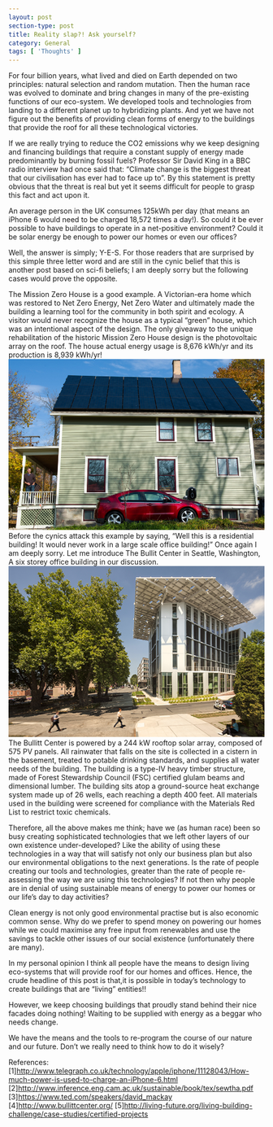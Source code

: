 ```yaml
---
layout: post
section-type: post
title: Reality slap?! Ask yourself?
category: General
tags: [ 'Thoughts' ]
---
```

For four billion years, what lived and died on Earth depended on two principles: natural selection and random mutation. Then the human race was evolved to dominate and bring changes in many of the pre-existing functions of our eco-system. We developed tools and technologies from landing to a different planet up to hybridizing plants. And yet we have not figure out the benefits of providing clean forms of energy to the buildings that provide the roof for all these technological victories.

If we are really trying to reduce the CO2 emissions why we keep designing and financing buildings that require a constant supply of energy made predominantly by burning fossil fuels? Professor Sir David King in a BBC radio interview had once said that: “Climate change is the biggest threat that our civilisation has ever had to face up to”. By this statement is pretty obvious that the threat is real but yet it seems difficult for people to grasp this fact and act upon it. 

An average person in the UK consumes 125kWh per day (that means an iPhone 6 would need to be charged 18,572 times a day!). So could it be ever possible to have buildings to operate in a net-positive environment? Could it be solar energy be enough to power our homes or even our offices? 

Well, the answer is simply; Y-E-S. For those readers that are surprised by this simple three letter word and are still in the cynic belief that this is another post based on sci-fi beliefs; I am deeply sorry but the following cases would prove the opposite.

The Mission Zero House is a good example. A Victorian-era home which was restored to Net Zero Energy, Net Zero Water and ultimately made the building a learning tool for the community in both spirit and ecology. A visitor would never recognize the house as a typical “green” house, which was an intentional aspect of the design. The only giveaway to the unique rehabilitation of the historic Mission Zero House design is the photovoltaic array on the roof. The house actual energy usage is 8,676 kWh/yr and its production is 8,939 kWh/yr! 
![misc](/img/timeline/mission.png)
Before the cynics attack this example by saying, “Well this is a residential building! It would never work in a large scale office building!” Once again I am deeply sorry. Let me introduce The Bullit Center in Seattle, Washington, A six storey office building in our discussion.
![misc](/img/timeline/bullit.png)
The Bullitt Center is powered by a 244 kW rooftop solar array, composed of 575 PV panels. All rainwater that falls on the site is collected in a cistern in the basement, treated to potable drinking standards, and supplies all water needs of the building. The building is a type-IV heavy timber structure, made of Forest Stewardship Council (FSC) certified glulam beams and dimensional lumber. The building sits atop a ground-source heat exchange system made up of 26 wells, each reaching a depth 400 feet. All materials used in the building were screened for compliance with the Materials Red List to restrict toxic chemicals. 

Therefore, all the above makes me think; have we (as human race) been so busy creating sophisticated technologies that we left other layers of our own existence under-developed? Like the ability of using these technologies in a way that will satisfy not only our business plan but also our environmental obligations to the next generations. Is the rate of people creating our tools and technologies, greater than the rate of people re-assessing the way we are using this technologies? If not then why people are in denial of using sustainable means of energy to power our homes or our life’s day to day activities? 

Clean energy is not only good environmental practise but is also economic common sense. Why do we prefer to spend money on powering our homes while we could maximise any free input from renewables and use the savings to tackle other issues of our social existence (unfortunately there are many).

In my personal opinion I think all people have the means to design living eco-systems that will provide roof for our homes and offices. Hence, the crude headline of this post is that,it is possible in today’s technology to create buildings that are “living” entities!!

However, we keep choosing buildings that proudly stand behind their nice facades doing nothing! Waiting to be supplied with energy as a beggar who needs change. 

We have the means and the tools to re-program the course of our nature and our future. Don’t we really need to think how to do it wisely?


References:
[1]http://www.telegraph.co.uk/technology/apple/iphone/11128043/How-much-power-is-used-to-charge-an-iPhone-6.html
[2]http://www.inference.eng.cam.ac.uk/sustainable/book/tex/sewtha.pdf
[3]https://www.ted.com/speakers/david_mackay
[4]http://www.bullittcenter.org/
[5]http://living-future.org/living-building-challenge/case-studies/certified-projects





